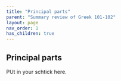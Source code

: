 ```yaml
---
title: "Principal parts"
parent: "Summary review of Greek 101-102"
layout: page
nav_order: 1
has_children: true
---
```




## Principal parts

PUt in your schtick here.